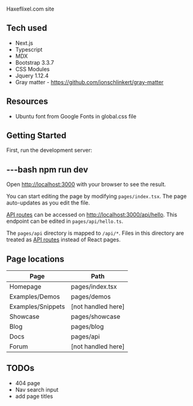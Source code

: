 Haxeflixel.com site

## Tech used

- Next.js
- Typescript
- MDX
- Bootstrap 3.3.7
- CSS Modules
- Jquery 1.12.4
- Gray matter - https://github.com/jonschlinkert/gray-matter

## Resources

- Ubuntu font from Google Fonts in global.css file

## Getting Started

First, run the development server:

---bash
npm run dev
---

Open [http://localhost:3000](http://localhost:3000) with your browser to see the result.

You can start editing the page by modifying `pages/index.tsx`. The page auto-updates as you edit the file.

[API routes](https://nextjs.org/docs/api-routes/introduction) can be accessed on [http://localhost:3000/api/hello](http://localhost:3000/api/hello). This endpoint can be edited in `pages/api/hello.ts`.

The `pages/api` directory is mapped to `/api/*`. Files in this directory are treated as [API routes](https://nextjs.org/docs/api-routes/introduction) instead of React pages.

## Page locations

| Page              | Path               |
| ----------------- | ------------------ |
| Homepage          | pages/index.tsx    |
| Examples/Demos    | pages/demos        |
| Examples/Snippets | [not handled here] |
| Showcase          | pages/showcase     |
| Blog              | pages/blog         |
| Docs              | pages/api          |
| Forum             | [not handled here] |


## TODOs
- 404 page
- Nav search input
- add page titles